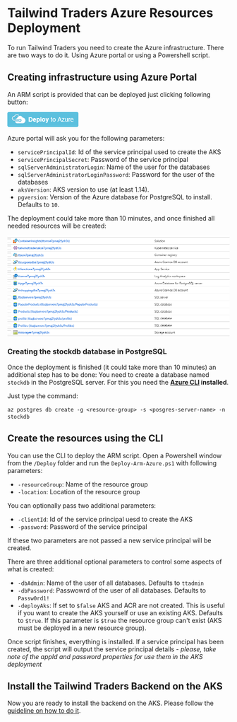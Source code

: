 # Tailwind Traders Azure Resources Deployment

To run Tailwind Traders you need to create the Azure infrastructure. There are two ways to do it. Using Azure portal or using a Powershell script.

## Creating infrastructure using Azure Portal

An ARM script is provided that can be deployed just clicking following button:

<a href="https://portal.azure.com/#create/Microsoft.Template/uri/https%3A%2F%2Fraw.githubusercontent.com%2FMicrosoft%2FTailwindTraders-Backend%2Fmaster%2FDeploy%2Fdeployment.json"><img src="./Images/deploy-to-azure.png" alt="Deploy to Azure"/></a>

Azure portal will ask you for the following parameters:

* `servicePrincipalId`: Id of the service principal used to create the AKS
* `servicePrincipalSecret`: Password of the service principal
* `sqlServerAdministratorLogin`: Name of the user for the databases
* `sqlServerAdministratorLoginPassword`: Password for the user of the databases
* `aksVersion`: AKS version to use (at least 1.14).
* `pgversion`: Version of the Azure database for PostgreSQL to install. Defaults to `10`.

The deployment could take more than 10 minutes, and once finished all needed resources will be created:

![Resource group with all azure resources created](./Images/azure-resources.png)

### Creating the stockdb database in PostgreSQL

Once the deployment is finished (it could take more than 10 minutes) an additional step has to be done: You need to create a database named `stockdb` in the PostgreSQL server. For this you need the **[Azure CLI](https://docs.microsoft.com/en-us/cli/azure/install-azure-cli?view=azure-cli-latest) installed**.

Just type the command:

```
az postgres db create -g <resource-group> -s <posgres-server-name> -n stockdb
```

## Create the resources using the CLI

You can use the CLI to deploy the ARM script. Open a Powershell window from the `/Deploy` folder and run the `Deploy-Arm-Azure.ps1` with following parameters:

* `-resourceGroup`: Name of the resource group
* `-location`: Location of the resource group

You can optionally pass two additional parameters:

* `-clientId`: Id of the service principal uesd to create the AKS
* `-password`: Password of the service principal 

If these two parameters are not passed a new service principal will be created.

There are three additional optional parameters to control some aspects of what is created:

* `-dbAdmin`: Name of the user of all databases. Defaults to `ttadmin`
* `-dbPassword`: Passwowrd of the user of all databases. Defaults to `Passw0rd1!`
* `-deployAks`: If set to `$false` AKS and ACR are not created. This is useful if you want to create the AKS yourself or use an existing AKS. Defaults to `$true`. If this parameter is `$true` the resource group can't exist (AKS must be deployed in a new resource group).

Once script finishes, everything is installed. If a service principal has been created, the script will output the service principal details - _please, take note of the appId and password properties for use them in the AKS deployment_ 

## Install the Tailwind Traders Backend on the AKS

Now you are ready to install the backend on the AKS. Please follow the [guideline on how to do it](./DeploymentGuide.md).
